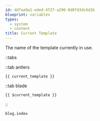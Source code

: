 ```yaml
---
id: ddfaa9a1-eded-4f27-a296-0d8fd3dc6d1b
blueprint: variables
types:
  - system
  - content
title: Current Template
---
```

The name of the template currently in use.

::tabs

::tab antlers
```antlers
{{ current_template }}
```
::tab blade
```blade
{{ $current_template }}
```
::

```html
blog.index
```
